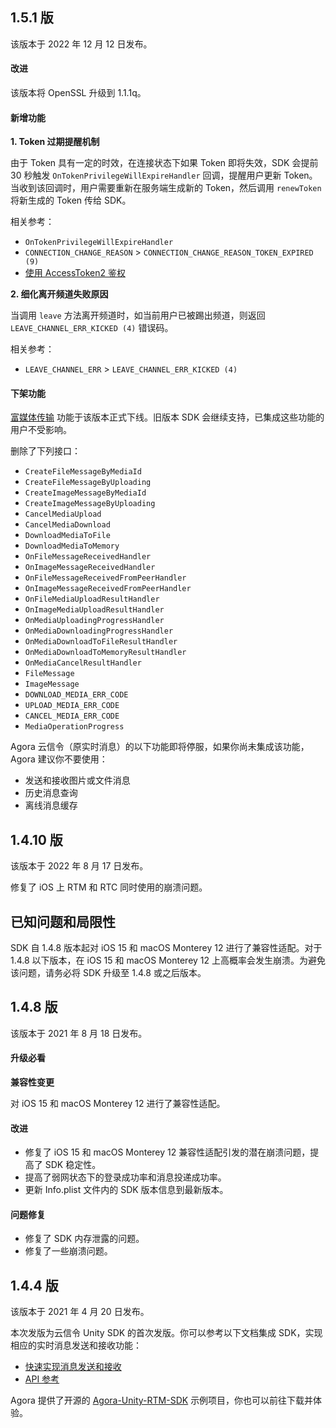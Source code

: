 ## 1.5.1 版

该版本于 2022 年 12 月 12 日发布。

#### 改进

该版本将 OpenSSL 升级到 1.1.1q。

#### 新增功能

**1. Token 过期提醒机制**

由于 Token 具有一定的时效，在连接状态下如果 Token 即将失效，SDK 会提前 30 秒触发 `OnTokenPrivilegeWillExpireHandler` 回调，提醒用户更新 Token。当收到该回调时，用户需要重新在服务端生成新的 Token，然后调用 `renewToken` 将新生成的 Token 传给 SDK。

相关参考：
- `OnTokenPrivilegeWillExpireHandler`
- `CONNECTION_CHANGE_REASON` > `CONNECTION_CHANGE_REASON_TOKEN_EXPIRED (9)`
- [使用 AccessToken2 鉴权](./token2_server_rtm?platform=All%20Platforms)

**2. 细化离开频道失败原因**

当调用 `leave` 方法离开频道时，如当前用户已被踢出频道，则返回 `LEAVE_CHANNEL_ERR_KICKED (4)` 错误码。

相关参考：
- `LEAVE_CHANNEL_ERR` > `LEAVE_CHANNEL_ERR_KICKED (4)`

#### 下架功能

[富媒体传输](./upload_download_media_cpp) 功能于该版本正式下线。旧版本 SDK 会继续支持，已集成这些功能的用户不受影响。

删除了下列接口：

- `CreateFileMessageByMediaId`
- `CreateFileMessageByUploading`
- `CreateImageMessageByMediaId`
- `CreateImageMessageByUploading`
- `CancelMediaUpload`
- `CancelMediaDownload`
- `DownloadMediaToFile`
- `DownloadMediaToMemory`
- `OnFileMessageReceivedHandler`
- `OnImageMessageReceivedHandler`
- `OnFileMessageReceivedFromPeerHandler`
- `OnImageMessageReceivedFromPeerHandler`
- `OnFileMediaUploadResultHandler`
- `OnImageMediaUploadResultHandler`
- `OnMediaUploadingProgressHandler`
- `OnMediaDownloadingProgressHandler`
- `OnMediaDownloadToFileResultHandler`
- `OnMediaDownloadToMemoryResultHandler`
- `OnMediaCancelResultHandler`
- `FileMessage`
- `ImageMessage`
- `DOWNLOAD_MEDIA_ERR_CODE`
- `UPLOAD_MEDIA_ERR_CODE`
- `CANCEL_MEDIA_ERR_CODE`
- `MediaOperationProgress`


<div class="alert note">Agora 云信令（原实时消息）的以下功能即将停服，如果你尚未集成该功能，Agora 建议你不要使用：<ul><li>发送和接收图片或文件消息</li><li>历史消息查询</li><li>离线消息缓存</li></ul></div>

## 1.4.10 版

该版本于 2022 年 8 月 17 日发布。

修复了 iOS 上 RTM 和 RTC 同时使用的崩溃问题。


## 已知问题和局限性

SDK 自 1.4.8 版本起对  iOS 15 和 macOS Monterey 12 进行了兼容性适配。对于 1.4.8 以下版本，在 iOS 15 和 macOS Monterey 12 上高概率会发生崩溃。为避免该问题，请务必将 SDK 升级至 1.4.8 或之后版本。

## 1.4.8 版

该版本于 2021 年 8 月 18 日发布。

#### 升级必看

**兼容性变更**

对 iOS 15 和 macOS Monterey 12 进行了兼容性适配。

#### 改进

- 修复了 iOS 15 和 macOS Monterey 12 兼容性适配引发的潜在崩溃问题，提高了 SDK 稳定性。
- 提高了弱网状态下的登录成功率和消息投递成功率。
- 更新 Info.plist 文件内的 SDK 版本信息到最新版本。

#### 问题修复

- 修复了 SDK 内存泄露的问题。
- 修复了一些崩溃问题。


## 1.4.4 版

该版本于 2021 年 4 月 20 日发布。

本次发版为云信令 Unity SDK 的首次发版。你可以参考以下文档集成 SDK，实现相应的实时消息发送和接收功能：

- [快速实现消息发送和接收](https://docs.agora.io/cn/Real-time-Messaging/start_messaging_unity?platform=Unity)
- [API 参考](https://docs.agora.io/cn/Real-time-Messaging/APIReference/RTM_Unity/index.html)

Agora 提供了开源的 [Agora-Unity-RTM-SDK](https://github.com/AgoraIO-Community/Agora-Unity-RTM-SDK/) 示例项目，你也可以前往下载并体验。